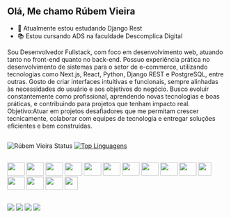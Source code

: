﻿## Olá, Me chamo Rúbem Vieira 

<!--
- 🔭 I’m currently working on ...
- 👯 I’m looking to collaborate on ...
- 💬 Ask me about ...
- 😄 Pronouns: ...
- ⚡ Fun fact: ...
- 🤔 Estou procurando ajuda com node.js
- 📫 Contate-me pelo e-mail: rubemvn17@gmail.com
-->

- 🌱 Atualmente estou estudando Django Rest
- 📚 Estou cursando ADS na faculdade Descomplica Digital
  
Sou Desenvolvedor Fullstack, com foco em desenvolvimento web, atuando tanto no front-end quanto no back-end. Possuo experiência prática no desenvolvimento de sistemas para o setor de e-commerce, utilizando tecnologias como Next.js, React, Python, Django REST e PostgreSQL, entre outras. Gosto de criar interfaces intuitivas e funcionais, sempre alinhadas às necessidades do usuário e aos objetivos do negócio. Busco evoluir constantemente como profissional, aprendendo novas tecnologias e boas práticas, e contribuindo para projetos que tenham impacto real. Objetivo:Atuar em projetos desafiadores que me permitam crescer tecnicamente, colaborar com equipes de tecnologia e entregar soluções eficientes e bem construídas.

##
![Rúbem Vieira Status](https://github-readme-stats.vercel.app/api?username=rubemvn&show_icons=true&theme=tokyonight)
[![Top Linguagens](https://github-readme-stats.vercel.app/api/top-langs/?username=rubemvn&layout=compact&theme=tokyonight)](https://github.com/rubemvn/github-readme-stats)

##

  <div style="display: inline; gap:20px">
    <img height="30" width="40" src="https://cdn.jsdelivr.net/gh/devicons/devicon/icons/javascript/javascript-original.svg" />
    <img height="30" width="40" src="https://cdn.jsdelivr.net/gh/devicons/devicon@latest/icons/python/python-original.svg" />
    <img height="30" width="40" src="https://cdn.jsdelivr.net/gh/devicons/devicon@latest/icons/djangorest/djangorest-original.svg" />
    <img height="30" width="40" src="https://cdn.jsdelivr.net/gh/devicons/devicon@latest/icons/django/django-plain.svg" />                    
    <img height="30" width="40" src="https://cdn.jsdelivr.net/gh/devicons/devicon@latest/icons/typescript/typescript-original.svg" />      
    <img height="30" width="40" src="https://cdn.jsdelivr.net/gh/devicons/devicon@latest/icons/postgresql/postgresql-original.svg" />      
    <img height="30" width="40" src="https://cdn.jsdelivr.net/gh/devicons/devicon/icons/react/react-original.svg" />
    <img height="30" width="40" src="https://cdn.jsdelivr.net/gh/devicons/devicon/icons/html5/html5-original.svg">
    <img height="30" width="40" src="https://cdn.jsdelivr.net/gh/devicons/devicon/icons/css3/css3-original.svg">
    <img height="30" width="40" src="https://cdn.jsdelivr.net/gh/devicons/devicon/icons/git/git-original.svg">
    <img height="30" width="30" src="https://img.icons8.com/glyph-neue/64/FFFFFF/github.png"/>
    <img height="30" width="40" src="https://cdn.jsdelivr.net/gh/devicons/devicon@latest/icons/bitbucket/bitbucket-original.svg" />
    <img height="30" width="40" src="https://cdn.jsdelivr.net/gh/devicons/devicon@latest/icons/tailwindcss/tailwindcss-original.svg" />
    <img height="30" width="40" src="https://cdn.jsdelivr.net/gh/devicons/devicon@latest/icons/yarn/yarn-original.svg" />      
    <img height="30" src="https://cdn.jsdelivr.net/gh/devicons/devicon/icons/npm/npm-original-wordmark.svg" />
  </div>
 
 ##
 
 <div>
  <a href="https://instagram.com/rubem_vn" target="_blank"><img src="https://img.shields.io/badge/-Instagram-%23E4405F?style=for-the-badge&logo=instagram&logoColor=white" target="_blank"></a>
 <a href="[https://discord.gg/xDjw9Zxj](https://discord.com/channels/R%C3%BAbem%20Vieira#4322)" target="_blank"><img src="https://img.shields.io/badge/Discord-7289DA?style=for-the-badge&logo=discord&logoColor=white" target="_blank"></a> 
  <a href = "mailto:rubemvn17@gmail.com"><img src="https://img.shields.io/badge/-Gmail-%23333?style=for-the-badge&logo=gmail&logoColor=white" target="_blank"></a>
  <a href="https://www.linkedin.com/in/r%C3%BAbem-vieira-06649722a/" target="_blank"><img src="https://img.shields.io/badge/-LinkedIn-%230077B5?style=for-the-badge&logo=linkedin&logoColor=white" target="_blank"></a> 
  
</div>

##

<!--
![snake gif](https://github.com/Rubemvn/Rubemvn/blob/output/github-contribution-grid-snake.svg)


-->

          
